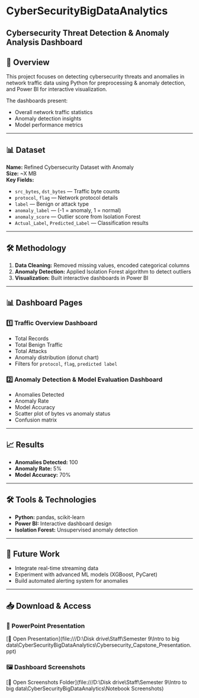 # CyberSecurityBigDataAnalytics
## Cybersecurity Threat Detection & Anomaly Analysis Dashboard

## 📌 Overview
This project focuses on detecting cybersecurity threats and anomalies in network traffic data using Python for preprocessing & anomaly detection, and Power BI for interactive visualization.

The dashboards present:
- Overall network traffic statistics
- Anomaly detection insights
- Model performance metrics

---

## 📊 Dataset
**Name:** Refined Cybersecurity Dataset with Anomaly  
**Size:** ~X MB  
**Key Fields:**
- `src_bytes`, `dst_bytes` — Traffic byte counts
- `protocol`, `flag` — Network protocol details
- `label` — Benign or attack type
- `anomaly_label` — (-1 = anomaly, 1 = normal)
- `anomaly_score` — Outlier score from Isolation Forest
- `Actual_Label`, `Predicted_Label` — Classification results

---

## 🛠 Methodology
1. **Data Cleaning:** Removed missing values, encoded categorical columns
2. **Anomaly Detection:** Applied Isolation Forest algorithm to detect outliers
3. **Visualization:** Built interactive dashboards in Power BI

---

## 📊 Dashboard Pages

### 1️⃣ Traffic Overview Dashboard
- Total Records
- Total Benign Traffic
- Total Attacks
- Anomaly distribution (donut chart)
- Filters for `protocol`, `flag`, `predicted label`

### 2️⃣ Anomaly Detection & Model Evaluation Dashboard
- Anomalies Detected
- Anomaly Rate 
- Model Accuracy 
- Scatter plot of bytes vs anomaly status
- Confusion matrix

---

## 📈 Results
- **Anomalies Detected:** 100
- **Anomaly Rate:** 5%
- **Model Accuracy:** 70%

---

## 🛠 Tools & Technologies
- **Python:** pandas, scikit-learn
- **Power BI:** Interactive dashboard design
- **Isolation Forest:** Unsupervised anomaly detection

---

## 📌 Future Work
- Integrate real-time streaming data
- Experiment with advanced ML models (XGBoost, PyCaret)
- Build automated alerting system for anomalies

---

## 📥 Download & Access

### 🔗 PowerPoint Presentation
[📂 Open Presentation](file:///D:\Disk drive\Staff\Semester 9\Intro to big data\CyberSecurityBigDataAnalytics\Cybersecurity_Capstone_Presentation.ppt)

### 🖼 Dashboard Screenshots
[📂 Open Screenshots Folder](file:///D:\Disk drive\Staff\Semester 9\Intro to big data\CyberSecurityBigDataAnalytics\Notebook Screenshots)
